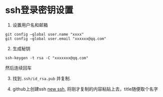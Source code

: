 # ssh登录密钥设置

1. 设置用户名和邮箱

```shell
git config –global user.name "xxxx"
git config –global user.email "xxxxxx@qq.com"
```

2. 生成秘钥

```
ssh-keygen -t rsa -C "xxxxxxx@qq.com"
```
然后连续回车

3. 找到`.ssh/id_rsa.pub` 并复制.

4. github上创建ssh [new ssh](https://github.com/settings/ssh/new), 将刚才复制的内容粘贴上去，title随便取个名字